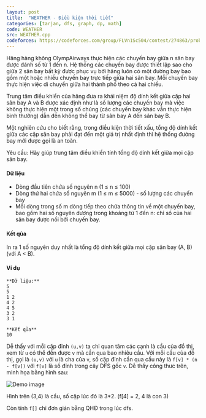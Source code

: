 ```yaml
---
layout: post
title:  "WEATHER - Điều kiện thời tiết"
categories: [tarjan, dfs, graph, dp, math]
code: WEATHER
src: WEATHER.cpp
codeforces: https://codeforces.com/group/FLVn1Sc504/contest/274863/problem/F
---
```



Hãng hàng không OlympAirways thực hiện các chuyến bay giữa n sân bay được đánh số từ 1 đến n. Hệ thống các chuyến bay được thiết lập sao cho giữa 2 sân bay bất kỳ được phục vụ bởi hãng luôn có một đường bay bao gồm một hoặc nhiều chuyến bay trực tiếp giữa hai sân bay. Mỗi chuyến bay thực hiện việc di chuyển giữa hai thành phố theo cả hai chiều.

Trung tâm điều khiển của hãng đưa ra khái niệm độ dính kết giữa cặp hai sân bay A và B được xác định như là số lượng các chuyến bay mà việc không thực hiện một trong số chúng (các chuyến bay khác vẫn thực hiện bình thường) dẫn đến không thể bay từ sân bay A đến sân bay B.

Một nghiên cứu cho biết rằng, trong điều kiện thời tiết xấu, tổng độ dính kết giữa các cặp sân bay phải đạt đến một giá trị nhất định thì hệ thống đường bay mới được gọi là an toàn.

Yêu cầu: Hãy giúp trung tâm điều khiển tính tổng độ dính kết giữa mọi cặp sân bay.

#### Dữ liệu

*   Dòng đầu tiên chứa số nguyên n (1 ≤ n ≤ 100)
*   Dòng thứ hai chứa số nguyên m (1 ≤ m ≤ 5000) - số lượng các chuyến bay
*   Mỗi dòng trong số m dòng tiếp theo chứa thông tin về một chuyến bay, bao gồm hai số nguyên dương trong khoảng từ 1 đến n: chỉ số của hai sân bay được nối bởi chuyến bay.

#### Kết qủa

In ra 1 số nguyên duy nhất là tổng độ dính kết giữa mọi cặp sân bay (A, B) (với A < B).

#### Ví dụ

```
**Dữ liệu:**
5
5
1 2
4 2
4 5
3 2
3 1

**Kết qủa**
10
```

<!--more-->



Dễ thấy với mỗi cặp đỉnh `(u,v)` ta chỉ quan tâm các cạnh là cầu của đồ thị, xem từ `u` có thể đến được `v` mà cần qua bao nhiêu cầu. Với mỗi cầu của đồ thị, gọi là `(u,v)` với `u` là cha của `v`, số cặp đỉnh cần qua cầu này là `f[v] * (n - f[v])` với `f[v]` là số đỉnh trong cây DFS gốc `v`. Dễ thấy công thưc trên, minh họa bằng hình sau:

<img src="/static/img/posts/WEATHER.png" alt="Demo image">

Hình trên (3,4) là cầu, số cặp lúc đó là 3*2. (f[4] = 2, 4 là con 3)

Còn tính `f[]` chỉ đơn giản bằng QHĐ trong lúc dfs.
